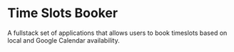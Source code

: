 # Time Slots Booker
A fullstack set of applications that allows users to book timeslots based on local and Google Calendar availability. 
